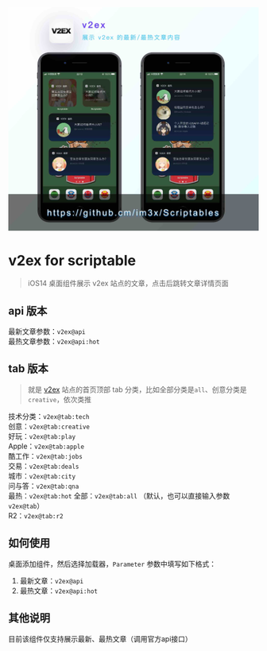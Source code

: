 ![](/v2ex/screenshot.jpg)

# v2ex for scriptable
> iOS14 桌面组件展示 v2ex 站点的文章，点击后跳转文章详情页面


## api 版本
最新文章参数：`v2ex@api`     
最热文章参数：`v2ex@api:hot`

## tab 版本
> 就是 [v2ex](https://www.v2ex.com) 站点的首页顶部 tab 分类，比如全部分类是`all`、创意分类是`creative`，依次类推

技术分类：`v2ex@tab:tech`    
创意：`v2ex@tab:creative`    
好玩：`v2ex@tab:play`    
Apple：`v2ex@tab:apple`    
酷工作：`v2ex@tab:jobs`    
交易：`v2ex@tab:deals`    
城市：`v2ex@tab:city`    
问与答：`v2ex@tab:qna`    
最热：`v2ex@tab:hot`
全部：`v2ex@tab:all` （默认，也可以直接输入参数`v2ex@tab`）    
R2：`v2ex@tab:r2`    


## 如何使用
桌面添加组件，然后选择加载器，`Parameter` 参数中填写如下格式：

1. 最新文章：`v2ex@api`
2. 最热文章：`v2ex@api:hot`

## 其他说明
目前该组件仅支持展示最新、最热文章（调用官方api接口）
